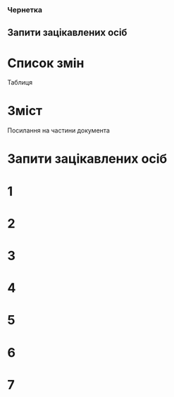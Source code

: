 ### Чернетка

## Запити зацікавлених осіб

# Список змін

Таблиця

# Зміст

Посилання на частини документа

# Запити зацікавлених осіб

# 1

# 2

# 3

# 4

# 5

# 6

# 7